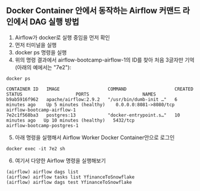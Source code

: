 ## Docker Container 안에서 동작하는 Airflow 커맨드 라인에서 DAG 실행 방법

1. Airflow가 docker로 실행 중임을 먼저 확인
2. 먼저 터미널을 실행
3. docker ps 명령을 실행
4. 위의 명령 결과에서 airflow-bootcamp-airflow-1의 ID를 찾아 처음 3글자만 기억 (아래의 예에서는 "7e2"): 
```
docker ps
```
```
CONTAINER ID   IMAGE                  COMMAND                  CREATED          STATUS                    PORTS                    NAMES
b9ab5916f962   apache/airflow:2.9.2   "/usr/bin/dumb-init …"   6 minutes ago    Up 5 minutes (healthy)    0.0.0.0:8081->8080/tcp   airflow-bootcamp-airflow-1
7e2c1f568ba3   postgres:13            "docker-entrypoint.s…"   10 minutes ago   Up 10 minutes (healthy)   5432/tcp                 airflow-bootcamp-postgres-1
```

5. 아래 명령을 실행해서 Airflow Worker Docker Container안으로 로그인 
```
docker exec -it 7e2 sh
```

6. 여기서 다양한 Airflow 명령을 실행해보기
```
(airflow) airflow dags list
(airflow) airflow tasks list YfinanceToSnowflake 
(airflow) airflow dags test YfinanceToSnowflake
```

